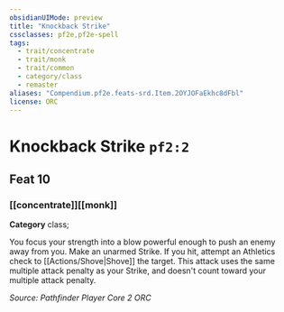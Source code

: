 ```yaml
---
obsidianUIMode: preview
title: "Knockback Strike"
cssclasses: pf2e,pf2e-spell
tags:
  - trait/concentrate
  - trait/monk
  - trait/common
  - category/class
  - remaster
aliases: "Compendium.pf2e.feats-srd.Item.2OYJOFaEkhc8dFbl"
license: ORC
---
```

# Knockback Strike `pf2:2`
## Feat 10
### [[concentrate]][[monk]]

**Category** class; 




You focus your strength into a blow powerful enough to push an enemy away from you. Make an unarmed Strike. If you hit, attempt an Athletics check to [[Actions/Shove|Shove]] the target. This attack uses the same multiple attack penalty as your Strike, and doesn't count toward your multiple attack penalty.

*Source: Pathfinder Player Core 2*
*ORC*